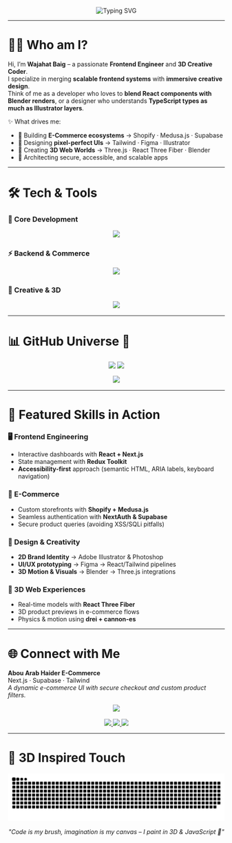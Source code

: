 <!-- Typing SVG Hero Banner -->
<p align="center">
  <img src="https://readme-typing-svg.herokuapp.com?font=Fira+Code&weight=600&size=28&pause=1000&color=00F7FF&center=true&vCenter=true&width=900&lines=Hey+there+👋+I'm+Wajahat+Baig;Frontend+Engineer+%7C+3D+Creative+Developer;Crafting+Modern+UIs+%26+Immersive+3D+Experiences;Next.js+%7C+React+%7C+Shopify+%7C+Medusa.js;Blender+%7C+Three.js+%7C+React-Three-Fiber" alt="Typing SVG" />
</p>

---

# 🧑‍🚀 Who am I?

Hi, I’m **Wajahat Baig** – a passionate **Frontend Engineer** and **3D Creative Coder**.  
I specialize in merging **scalable frontend systems** with **immersive creative design**.  
Think of me as a developer who loves to **blend React components with Blender renders**, or a designer who understands **TypeScript types as much as Illustrator layers**.  

✨ What drives me:  
- 🛒 Building **E-Commerce ecosystems** → Shopify · Medusa.js · Supabase  
- 🎨 Designing **pixel-perfect UIs** → Tailwind · Figma · Illustrator  
- 🧊 Creating **3D Web Worlds** → Three.js · React Three Fiber · Blender  
- 🔐 Architecting secure, accessible, and scalable apps  

---

# 🛠️ Tech & Tools

### 🚀 Core Development
<p align="center">
  <img src="https://skillicons.dev/icons?i=react,next,ts,redux,graphql,tailwind" />
</p>

### ⚡ Backend & Commerce
<p align="center">
  <img src="https://skillicons.dev/icons?i=nodejs,postgres,supabase" />
</p>

### 🎨 Creative & 3D
<p align="center">
  <img src="https://skillicons.dev/icons?i=blender,threejs,figma,ai,ps" />
</p>

---

# 📊 GitHub Universe 🌌

<p align="center">
  <img src="https://github-readme-stats.vercel.app/api?username=waji200&show_icons=true&theme=radical&hide_border=true" height="180" />
  <img src="https://streak-stats.demolab.com?user=waji200&theme=radical&hide_border=true" height="180" />
</p>

<p align="center">
  <img src="https://github-readme-stats.vercel.app/api/top-langs/?username=waji200&layout=compact&theme=radical&hide_border=true" height="150"/>
</p>

---

# 🌟 Featured Skills in Action

### 🖥️ Frontend Engineering
- Interactive dashboards with **React + Next.js**
- State management with **Redux Toolkit**  
- **Accessibility-first** approach (semantic HTML, ARIA labels, keyboard navigation)  

### 🛒 E-Commerce
- Custom storefronts with **Shopify + Medusa.js**
- Seamless authentication with **NextAuth & Supabase**
- Secure product queries (avoiding XSS/SQLi pitfalls)  

### 🎨 Design & Creativity
- **2D Brand Identity** → Adobe Illustrator & Photoshop  
- **UI/UX prototyping** → Figma → React/Tailwind pipelines  
- **3D Motion & Visuals** → Blender → Three.js integrations  

### 🧊 3D Web Experiences
- Real-time models with **React Three Fiber**  
- 3D product previews in e-commerce flows  
- Physics & motion using **drei + cannon-es**  

---

# 🌐 Connect with Me  

**Abou Arab Haider E-Commerce**  
Next.js · Supabase · Tailwind  
_A dynamic e-commerce UI with secure checkout and custom product filters._


<p align="center">
  <a href="https://devignity.com/portfolio" target="_blank">
    <img src="https://img.shields.io/badge/🌐%20Visit%20My%20Portfolio-Devignity.com-blueviolet?style=for-the-badge&logo=firefox&logoColor=white" />
  </a>
</p>

<p align="center">
  <a href="https://www.linkedin.com/in/wajahat-baig-2b4b2212a/" target="_blank">
    <img src="https://skillicons.dev/icons?i=linkedin" />
  </a>
  <a href="mailto:workwithdevignity@gmail.com" target="_blank">
    <img src="https://skillicons.dev/icons?i=gmail" />
  </a>
  <a href="https://github.com/waji200" target="_blank">
    <img src="https://skillicons.dev/icons?i=github" />
  </a>
</p>

---

# 🎇 3D Inspired Touch  

<p align="center">
  <img src="https://raw.githubusercontent.com/platane/snk/output/github-contribution-grid-snake.svg" alt="3D Snake animation" />
</p>

<p align="center">
  <em>"Code is my brush, imagination is my canvas – I paint in 3D & JavaScript 🌌"</em>
</p>
